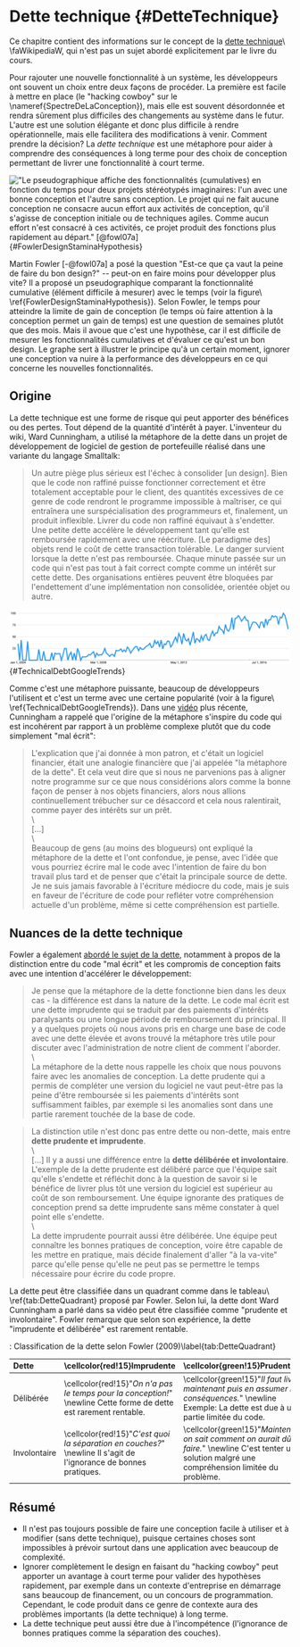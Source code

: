 # Dette technique {#DetteTechnique}

Ce chapitre contient des informations sur le concept de la [dette technique](https://fr.wikipedia.org/wiki/Dette_technique)\ \faWikipediaW, qui n'est pas un sujet abordé explicitement par le livre du cours.

Pour rajouter une nouvelle fonctionnalité à un système, les développeurs ont souvent un choix entre deux façons de procéder. La première est facile à mettre en place (le "hacking cowboy" sur le \nameref{SpectreDeLaConception}), mais elle est souvent désordonnée et rendra sûrement plus difficiles des changements au système dans le futur.
L'autre est une solution élégante et donc plus difficile à rendre opérationnelle, mais elle facilitera des modifications à venir.
Comment prendre la décision?
La *dette technique* est une métaphore pour aider à comprendre des conséquences à long terme pour des choix de conception permettant de livrer une fonctionnalité à court terme.

!["Le pseudographique affiche des fonctionnalités (cumulatives) en fonction du temps pour deux projets stéréotypés imaginaires: l'un avec une bonne conception et l'autre sans conception. Le projet qui ne fait aucune conception ne consacre aucun effort aux activités de conception, qu'il s'agisse de conception initiale ou de techniques agiles. Comme aucun effort n'est consacré à ces activités, ce projet produit des fonctions plus rapidement au départ." [@fowl07a]](images/FowlerPseuoGraphFunctionaltyTime.svg){#FowlerDesignStaminaHypothesis}

Martin Fowler [-@fowl07a] a posé la question "Est-ce que ça vaut la peine de faire du bon design?" -- peut-on en faire moins pour développer plus vite?
Il a proposé un pseudographique comparant la fonctionnalité cumulative (élément difficile à mesurer) avec le temps (voir la figure\ \ref{FowlerDesignStaminaHypothesis}).
Selon Fowler, le temps pour atteindre la limite de gain de conception (le temps où faire attention à la conception permet un gain de temps) est une question de semaines plutôt que des mois.
Mais il avoue que c'est une hypothèse, car il est difficile de mesurer les fonctionnalités cumulatives et d'évaluer ce qu'est un bon design.
Le graphe sert à illustrer le principe qu'à un certain moment, ignorer une conception va nuire à la performance des développeurs en ce qui concerne les nouvelles fonctionnalités.

## Origine

La dette technique est une forme de risque qui peut apporter des bénéfices ou des pertes. Tout dépend de la quantité d'intérêt à payer. L'inventeur du wiki, Ward Cunningham, a utilisé la métaphore de la dette dans un projet de développement de logiciel de gestion de portefeuille réalisé dans une variante du langage Smalltalk:

> Un autre piège plus sérieux est l'échec à consolider [un design].
> Bien que le code non raffiné puisse fonctionner correctement et être totalement acceptable pour le client, des quantités excessives de ce genre de code rendront le programme impossible à maîtriser, ce qui entraînera une surspécialisation des programmeurs et, finalement, un produit inflexible.
> Livrer du code non raffiné équivaut à s'endetter.
> Une petite dette accélère le développement tant qu'elle est remboursée rapidement avec une réécriture. 
> [Le paradigme des] objets rend le coût de cette transaction tolérable. 
> Le danger survient lorsque la dette n'est pas remboursée. 
> Chaque minute passée sur un code qui n'est pas tout à fait correct compte comme un intérêt sur cette dette. 
> Des organisations entières peuvent être bloquées par l'endettement d'une implémentation non consolidée, orientée objet ou autre.

![Tendances Google (trends.google.com) pour le terme "dette technique" (anglais *technical debt*)](images/TechnicalDebtGoogleTrends.svg){#TechnicalDebtGoogleTrends}

Comme c'est une métaphore puissante, beaucoup de développeurs l'utilisent et c'est un terme avec une certaine popularité (voir à la figure\ \ref{TechnicalDebtGoogleTrends}). Dans une [vidéo](https://www.youtube.com/watch?v=pqeJFYwnkjE) plus récente, Cunningham a rappelé que l'origine de la métaphore s'inspire du code qui est incohérent par rapport à un problème complexe plutôt que du code simplement "mal écrit":

> L'explication que j'ai donnée à mon patron, et c'était un logiciel financier, était une analogie financière que j'ai appelée "la métaphore de la dette". Et cela veut dire que si nous ne parvenions pas à aligner notre programme sur ce que nous considérions alors comme la bonne façon de penser à nos objets financiers, alors nous allions continuellement trébucher sur ce désaccord et cela nous ralentirait, comme payer des intérêts sur un prêt.  
> \   
> [...]  
> \   
> Beaucoup de gens (au moins des blogueurs) ont expliqué la métaphore de la dette et l'ont confondue, je pense, avec l'idée que vous pourriez écrire mal le code avec l'intention de faire du bon travail plus tard et de penser que c'était la principale source de dette. Je ne suis jamais favorable à l'écriture médiocre du code, mais je suis en faveur de l'écriture de code pour refléter votre compréhension actuelle d'un problème, même si cette compréhension est partielle.

## Nuances de la dette technique

Fowler a également [abordé le sujet de la dette](https://martinfowler.com/bliki/TechnicalDebtQuadrant.html), notamment à propos de la distinction entre du code "mal écrit" et les compromis de conception faits avec une intention d'accélérer le développement:

> Je pense que la métaphore de la dette fonctionne bien dans les deux cas - la différence est dans la nature de la dette. Le code mal écrit est une dette imprudente qui se traduit par des paiements d'intérêts paralysants ou une longue période de remboursement du principal. Il y a quelques projets où nous avons pris en charge une base de code avec une dette élevée et avons trouvé la métaphore très utile pour discuter avec l'administration de notre client de comment l'aborder.  
> \   
> La métaphore de la dette nous rappelle les choix que nous pouvons faire avec les anomalies de conception. La dette prudente qui a permis de compléter une version du logiciel ne vaut peut-être pas la peine d'être remboursée si les paiements d'intérêts sont suffisamment faibles, par exemple si les anomalies sont dans une partie rarement touchée de la base de code.  

> La distinction utile n'est donc pas entre dette ou non-dette, mais entre **dette prudente et imprudente**.  
> \   
> [...] Il y a aussi une différence entre la **dette délibérée et involontaire**. L'exemple de la dette prudente est délibéré parce que l'équipe sait qu'elle s'endette et réfléchit donc à la question de savoir si le bénéfice de livrer plus tôt une version du logiciel est supérieur au coût de son remboursement. Une équipe ignorante des pratiques de conception prend sa dette imprudente sans même constater à quel point elle s'endette.  
> \   
> La dette imprudente pourrait aussi être délibérée. Une équipe peut connaître les bonnes pratiques de conception, voire être capable de les mettre en pratique, mais décide finalement d'aller "à la va-vite" parce qu'elle pense qu'elle ne peut pas se permettre le temps nécessaire pour écrire du code propre.

La dette peut être classifiée dans un quadrant comme dans le tableau\ \ref{tab:DetteQuadrant} proposé par Fowler. Selon lui, la dette dont Ward Cunningham a parlé dans sa vidéo peut être classifiée comme "prudente et involontaire". Fowler remarque que selon son expérience, la dette "imprudente et délibérée" est rarement rentable.

: Classification de la dette selon Fowler (2009)\label{tab:DetteQuadrant}

**Dette** | \cellcolor{red!15}**Imprudente** | \cellcolor{green!15}**Prudente**
:--|:----------|:----------
Délibérée | \cellcolor{red!15}"*On n'a pas le temps pour la conception!*" \newline Cette forme de dette est rarement rentable.  |  \cellcolor{green!15}"*Il faut livrer maintenant puis en assumer les conséquences.*" \newline Exemple: La dette est due à une partie limitée du code.
Involontaire | \cellcolor{red!15}"*C'est quoi la séparation en couches?*" \newline Il s'agit de l'ignorance de bonnes pratiques. | \cellcolor{green!15}"*Maintenant on sait comment on aurait dû le faire.*" \newline C'est tenter une solution malgré une compréhension limitée du problème.

## Résumé

- Il n'est pas toujours possible de faire une conception facile à utiliser et à modifier (sans dette technique), puisque certaines choses sont impossibles à prévoir surtout dans une application avec beaucoup de complexité.
- Ignorer complètement le design en faisant du "hacking cowboy" peut apporter un avantage à court terme pour valider des hypothèses rapidement, par exemple dans un contexte d'entreprise en démarrage sans beaucoup de financement, ou un concours de programmation.
Cependant, le code produit dans ce genre de contexte aura des problèmes importants (la dette technique) à long terme.
- La dette technique peut aussi être due à l'incompétence (l'ignorance de bonnes pratiques comme la séparation des couches).
